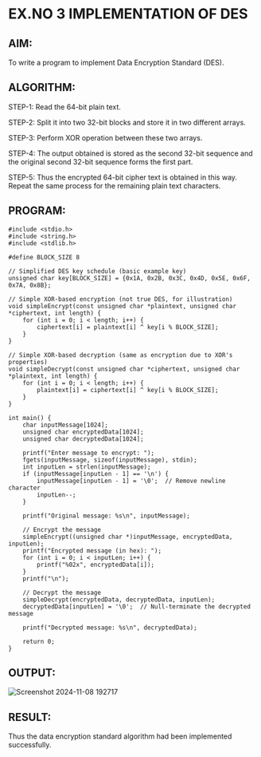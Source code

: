 # EX.NO 3 IMPLEMENTATION OF DES

## AIM:
  To write a program to implement Data Encryption Standard (DES).

## ALGORITHM:

  STEP-1: Read the 64-bit plain text.
  
  STEP-2: Split it into two 32-bit blocks and store it in two different arrays.
  
  STEP-3: Perform XOR operation between these two arrays.
  
  STEP-4: The output obtained is stored as the second 32-bit sequence and the original second 32-bit sequence forms the first part.
  
  STEP-5: Thus the encrypted 64-bit cipher text is obtained in this way. Repeat the same process for the remaining plain text characters.
  
## PROGRAM:
```
#include <stdio.h>
#include <string.h>
#include <stdlib.h>

#define BLOCK_SIZE 8

// Simplified DES key schedule (basic example key)
unsigned char key[BLOCK_SIZE] = {0x1A, 0x2B, 0x3C, 0x4D, 0x5E, 0x6F, 0x7A, 0x8B};

// Simple XOR-based encryption (not true DES, for illustration)
void simpleEncrypt(const unsigned char *plaintext, unsigned char *ciphertext, int length) {
    for (int i = 0; i < length; i++) {
        ciphertext[i] = plaintext[i] ^ key[i % BLOCK_SIZE];
    }
}

// Simple XOR-based decryption (same as encryption due to XOR's properties)
void simpleDecrypt(const unsigned char *ciphertext, unsigned char *plaintext, int length) {
    for (int i = 0; i < length; i++) {
        plaintext[i] = ciphertext[i] ^ key[i % BLOCK_SIZE];
    }
}

int main() {
    char inputMessage[1024];
    unsigned char encryptedData[1024];
    unsigned char decryptedData[1024];

    printf("Enter message to encrypt: ");
    fgets(inputMessage, sizeof(inputMessage), stdin);
    int inputLen = strlen(inputMessage);
    if (inputMessage[inputLen - 1] == '\n') {
        inputMessage[inputLen - 1] = '\0';  // Remove newline character
        inputLen--;
    }

    printf("Original message: %s\n", inputMessage);

    // Encrypt the message
    simpleEncrypt((unsigned char *)inputMessage, encryptedData, inputLen);
    printf("Encrypted message (in hex): ");
    for (int i = 0; i < inputLen; i++) {
        printf("%02x", encryptedData[i]);
    }
    printf("\n");

    // Decrypt the message
    simpleDecrypt(encryptedData, decryptedData, inputLen);
    decryptedData[inputLen] = '\0';  // Null-terminate the decrypted message

    printf("Decrypted message: %s\n", decryptedData);

    return 0;
}

```

## OUTPUT:
![Screenshot 2024-11-08 192717](https://github.com/user-attachments/assets/47d2cabe-1cce-479c-bd8a-2c997646696b)

## RESULT:
Thus the data encryption standard algorithm had been implemented successfully.
